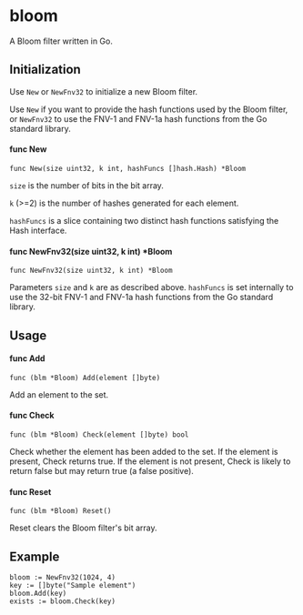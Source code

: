 bloom
=====
A Bloom filter written in Go.

## Initialization

Use `New` or `NewFnv32` to initialize a new Bloom filter.

Use `New` if you want to provide the hash functions used by the Bloom filter, or `NewFnv32` to use the FNV-1 and FNV-1a hash functions from the Go standard library.

#### func New
`func New(size uint32, k int, hashFuncs []hash.Hash) *Bloom`

`size` is the number of bits in the bit array.

`k` (>=2) is the number of hashes generated for each element.

`hashFuncs` is a slice containing two distinct hash functions satisfying the Hash interface.

#### func NewFnv32(size uint32, k int) *Bloom
`func NewFnv32(size uint32, k int) *Bloom`

Parameters `size` and `k` are as described above. `hashFuncs` is set internally to use the 32-bit FNV-1 and FNV-1a hash functions from the Go standard library.

## Usage

#### func Add
`func (blm *Bloom) Add(element []byte)`

Add an element to the set.

#### func Check
`func (blm *Bloom) Check(element []byte) bool`

Check whether the element has been added to the set. If the element is present, Check returns true. If the element is not present, Check is likely to return false but may return true (a false positive).

#### func Reset
`func (blm *Bloom) Reset()`

Reset clears the Bloom filter's bit array.

## Example

    bloom := NewFnv32(1024, 4)
    key := []byte("Sample element")
    bloom.Add(key)
    exists := bloom.Check(key)